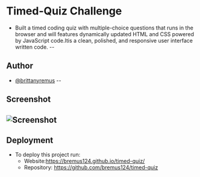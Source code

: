 # Timed-Quiz Challenge 
- Built a timed coding quiz with multiple-choice questions that runs in the browser and will features dynamically updated HTML and CSS powered by JavaScript code.Itis a clean, polished, and responsive user interface written code.
--
## Author

- [@brittanyremus](https://www.github.com/bremus124)
--
## Screenshot

![Screenshot](screenshotport.png)
--
## Deployment

- To deploy this project run:
    - Website:https://bremus124.github.io/timed-quiz/
    - Repository: https://github.com/bremus124/timed-quiz
